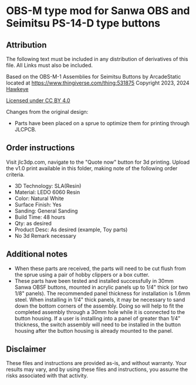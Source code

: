 # OBS-M type mod for Sanwa OBS and Seimitsu PS-14-D type buttons

## Attribution

The following text must be included in any distribution of derivatives of this file. All Links must also be included.

Based on the OBS-M-1 Assemblies for Seimitsu Buttons by ArcadeStatic located at https://www.thingiverse.com/thing:531875 
Copyright 2023, 2024 [Hawkeye](https://github.com/CapnHawke)

[Licensed under CC BY 4.0](https://creativecommons.org/licenses/by/4.0/)

Changes from the original design:
 - Parts have been placed on a sprue to optimize them for printing through JLCPCB.

## Order instructions

Visit jlc3dp.com, navigate to the "Quote now" button for 3d printing. Upload the v1.0 print available in this folder, making note of the following order criteria.

 - 3D Technology: SLA(Resin)
 - Material: LEDO 6060 Resin
 - Color: Natural White
 - Surface Finish: Yes
 - Sanding: General Sanding
 - Build Time: 48 hours
 - Qty: as desired
 - Product Desc: As desired (example, Toy parts)
 - No 3d Remark necessary

## Additional notes
 - When these parts are received, the parts will need to be cut flush from the sprue using a pair of hobby clippers or a box cutter. 
 - These parts have been tested and installed successfully in 30mm Sanwa OBSF buttons, mounted in acrylic panels up to 1/4" thick (or two 1/8" panels). The recommended panel thickness for installation is 1.6mm steel. When installing in 1/4" thick panels, it may be necessary to sand down the bottom corners of the assembly. Doing so will help to fit the completed assembly through a 30mm hole while it is connected to the button housing. If a user is installing into a panel of greater than 1/4" thickness, the switch assembly will need to be installed in the button housing after the button housing is already mounted to the panel.

## Disclaimer
These files and instructions are provided as-is, and without warranty. Your results may vary, and by using these files and instructions, you assume the risks associated with that activity. 